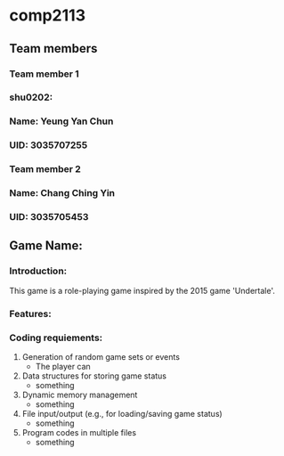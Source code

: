 # comp2113
## Team members
### Team member 1
### shu0202:
### Name: Yeung Yan Chun
### UID: 3035707255
### Team member 2
### Name: Chang Ching Yin
### UID: 3035705453
## Game Name: 
### Introduction:
This game is a role-playing game inspired by the 2015 game 'Undertale'.

### Features:

### Coding requiements:
1. Generation of random game sets or events
   - The player can
2. Data structures for storing game status
   - something
3. Dynamic memory management
   - something
4. File input/output (e.g., for loading/saving game status)
   - something
5. Program codes in multiple files
   - something

